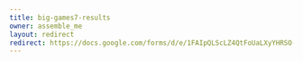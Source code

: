 ```yaml
---
title: big-games7-results
owner: assemble_me
layout: redirect
redirect: https://docs.google.com/forms/d/e/1FAIpQLScLZ4QtFoUaLXyYHRSO-ZuntUFeMlKYWxXQW3uKRvO8XOr--Q/viewform
---
```

